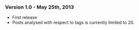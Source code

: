 ### Version 1.0 - May 25th, 2013

  - First release
  - Posts analysed with respect to tags is currently limited to 20.